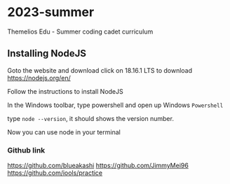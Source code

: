 # 2023-summer

Themelios Edu - Summer coding cadet curriculum

## Installing NodeJS

Goto the website and download click on 18.16.1 LTS to download
https://nodejs.org/en/

Follow the instructions to install NodeJS

In the Windows toolbar, type powershell and open up Windows `Powershell`

type `node --version`, it should shows the version number.

Now you can use node in your terminal


### Github link
https://github.com/blueakashi
https://github.com/JimmyMei96
https://github.com/iools/practice
